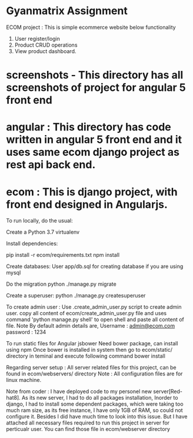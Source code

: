 # Gyanmatrix Assignment

ECOM project : This is simple ecommerce website below functionality

1. User register/login
2. Product CRUD operations
3. View product dashboard.

# screenshots - This directory has all screenshots of project for angular 5 front end

# angular : This directory has code written in angular 5 front end and it uses same ecom django project as rest api back end.

# ecom : This is django project, with front end designed in Angularjs.

To run locally, do the usual:

Create a Python 3.7 virtualenv

Install dependencies:

pip install -r ecom/requirements.txt
npm install

Create databases:
User app/db.sql for creating database if you are using mysql

Do the migration
python ./manage.py migrate

Create a superuser:
python ./manage.py createsuperuser

To create admin user :
Use .create_admin_user.py script to create admin user.
copy all content of ecom/create_admin_user.py file and uses command 'python manage.py shell' to open shell and paste all content of file.
Note By default admin details are,
Username : admin@ecom.com
password : 1234

To run static files for Angular jsbower
Need bower package, can install using npm
Once bower is installed in system then go to ecom/static/ directory in teminal and execute following command
bower install

Regarding server setup :
All server related files for this project, can be found in ecom/webservers/ directory
Note : All configuration files are for linux machine.

Note from coder : I have deployed code to my personel new server[Red-hat8]. As its new server, I had to do all packages installation, Inorder to django,
I had to install some dependent packages, which were taking too much ram size, as its free instance, I have only 1GB of RAM, so could not configure it.
Besides I did have much time to look into this issue.
But I have attached all necessary files required to run this project in server for perticualr user. You can find those file in ecom/webserver directory
